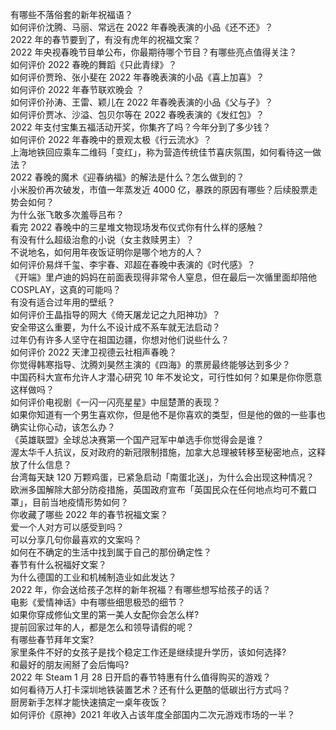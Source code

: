 有哪些不落俗套的新年祝福语？  
如何评价沈腾、马丽、常远在 2022 年春晚表演的小品《还不还》？  
2022 年的春节要到了，有没有虎年的祝福文案？  
2022 年央视春晚节目单公布，你最期待哪个节目？有哪些亮点值得关注？  
如何评价 2022 春晚的舞蹈《只此青绿》？  
如何评价贾玲、张小斐在 2022 年春晚表演的小品《喜上加喜》？  
如何评价 2022 年春节联欢晚会 ？  
如何评价孙涛、王雷、颖儿在 2022 年春晚表演的小品《父与子》？  
如何评价贾冰、沙溢、包贝尔等在 2022 春晚表演的《发红包》？  
2022 年支付宝集五福活动开奖，你集齐了吗？今年分到了多少钱？  
如何评价 2022 年春晚中的景观太极《行云流水》？  
上海地铁回应乘车二维码「变红」，称为营造传统佳节喜庆氛围，如何看待这一做法？  
2022 春晚的魔术《迎春纳福》的解法是什么？怎么做到的？  
小米股价再次破发，市值一年蒸发近 4000 亿，暴跌的原因有哪些？后续股票走势会如何？  
为什么张飞敢多次羞辱吕布？  
看完 2022 春晚中的三星堆文物现场发布仪式你有什么样的感触？  
有没有什么超级治愈的小说（女主救赎男主）？  
不说地名，如何用年夜饭证明你是哪个地方的人？  
如何评价易烊千玺、李宇春、邓超在春晚中表演的《时代感》？  
《开端》里卢迪的妈妈在前面表现得非常令人窒息，但在最后一次循里面却陪他 COSPLAY，这真的可能吗？  
有没有适合过年用的壁纸？  
如何评价王晶指导的网大《倚天屠龙记之九阳神功》？  
安全带这么重要，为什么不设计成不系车就无法启动？  
过年仍有许多人坚守在祖国边疆，你想对他们说些什么？  
如何评价 2022 天津卫视德云社相声春晚？  
你觉得韩寒指导、沈腾刘昊然主演的《四海》的票房最终能够达到多少？  
中国药科大宣布允许人才潜心研究 10 年不发论文，可行性如何？如果是你你愿意这样做吗？  
如何评价电视剧《一闪一闪亮星星》中屈楚萧的表现？  
如果你知道有一个男生喜欢你，但是他不是你喜欢的类型，但是他的做的一些事也确实让你心动，该怎么办？  
《英雄联盟》全球总决赛第一个国产冠军中单选手你觉得会是谁？  
渥太华千人抗议，反对政府的新冠限制措施，加拿大总理被转移至秘密地点，这释放了什么信息？  
台湾每天缺 120 万颗鸡蛋，已紧急启动「南蛋北送」，为什么会出现这种情况？  
欧洲多国解除大部分防疫措施，英国政府宣布「英国民众在任何地点均可不戴口罩」，目前当地疫情形势如何？  
你收藏了哪些 2022 年的春节祝福文案？  
爱一个人对方可以感受到吗？  
可以分享几句你最喜欢的文案吗？  
如何在不确定的生活中找到属于自己的那份确定性？  
春节有什么祝福好文案？  
为什么德国的工业和机械制造业如此发达？  
2022 年，你会送给孩子怎样的新年祝福？有哪些想写给孩子的话？  
电影《爱情神话》中有哪些细思极恐的细节？  
如果你穿成修仙文里的第一美人女配你会怎么样?  
提前回家过年的人，都是怎么和领导请假的呢？  
有哪些春节拜年文案?  
家里条件不好的女孩子是找个稳定工作还是继续提升学历，该如何选择?  
和最好的朋友闹掰了会后悔吗?  
2022 年 Steam  1 月 28 日开启的春节特惠有什么值得购买的游戏？  
如何看待万人打卡深圳地铁装置艺术？还有什么更酷的低碳出行方式吗？  
厨房新手怎样才能快速搞定一桌年夜饭？  
如何评价《原神》2021 年收入占该年度全部国内二次元游戏市场的一半？  
